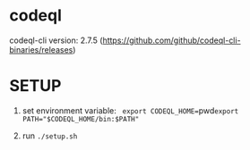 # codeql

codeql-cli version: 2.7.5 (https://github.com/github/codeql-cli-binaries/releases)

# SETUP 
1. set environment variable:
`
export CODEQL_HOME=`pwd`
export PATH="$CODEQL_HOME/bin:$PATH"
`

2. run
`./setup.sh`
